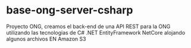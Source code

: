 # base-ong-server-csharp
Proyecto ONG, creamos el back-end de una API REST para la ONG utilizando las tecnologias de C# .NET EntityFramework NetCore alojando algunos archivos EN Amazon S3
